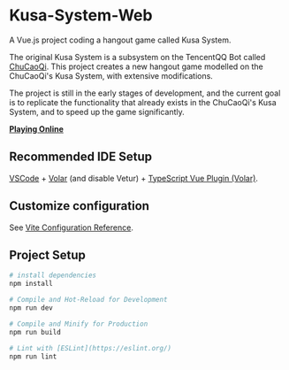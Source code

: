 # Kusa-System-Web

A Vue.js project coding a hangout game called Kusa System.

The original Kusa System is a subsystem on the TencentQQ Bot called [ChuCaoQi](https://github.com/BouncyKoishi/ChuCaoQi-Bot). This project creates a new hangout game modelled on the ChuCaoQi's Kusa System, with extensive modifications.

The project is still in the early stages of development, and the current goal is to replicate the functionality that already exists in the ChuCaoQi's Kusa System, and to speed up the game significantly.

[**Playing Online**](https://rinkastone.com/kusa-sys)

## Recommended IDE Setup

[VSCode](https://code.visualstudio.com/) + [Volar](https://marketplace.visualstudio.com/items?itemName=Vue.volar) (and disable Vetur) + [TypeScript Vue Plugin (Volar)](https://marketplace.visualstudio.com/items?itemName=Vue.vscode-typescript-vue-plugin).

## Customize configuration

See [Vite Configuration Reference](https://vitejs.dev/config/).

## Project Setup

```sh
# install dependencies
npm install

# Compile and Hot-Reload for Development
npm run dev

# Compile and Minify for Production
npm run build

# Lint with [ESLint](https://eslint.org/)
npm run lint
```


